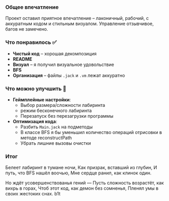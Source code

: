 ### Общее впечатление
Проект оставил приятное впечатление – лаконичный, рабочий, с аккуратным кодом и стильным визуалом. Управление отзывчивое, багов не замечено.

### Что понравилось ✅
- **Чистый код** – хорошая декомпозиция
- **README** 
- **Визуал** – я получил визуальное удовольствие  
- **BFS** 
- **Организация** – файлы `.jack` и `.vm` лежат аккуратно

### Что можно улучшить 🔧
- **Геймплейные настройки**:
  - Выбор размера/сложности лабиринта
  - режим бесконечного лабиринта
  - Перезапуск без перезагрузки программы
- **Оптимизация кода**:
  - Разбить `Main.jack` на подметоды
  - В классе BFS я бы уменьшил количество операций отрисовки в методе reconstructPath
  - Убрать лишние вызовы очистки

### Итог
Белеет лабиринт в тумане ночи,
Как призрак, вставший из глубин,
И путь, что BFS нашёл воочью,
Мне сердце ранил, как клинок один.

Но ждёт усовершенствованья гений —
Пусть сложность возрастёт, как вихрь в горах,
Чтоб этот код, как демон без сомненья,
Пленял умы в своих жестоких снах.
b1t